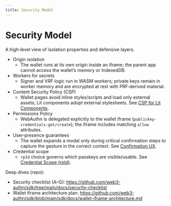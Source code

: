 ```yaml
---
title: Security Model
---
```


# Security Model

A high‑level view of isolation properties and defensive layers.

- Origin isolation
  - The wallet runs at its own origin inside an iframe; the parent app cannot access the wallet’s memory or IndexedDB.
- Workers for secrets
  - Signer and VRF logic run in WASM workers; private keys remain in worker memory and are encrypted at rest with PRF‑derived material.
- Content Security Policy (CSP)
  - Wallet pages avoid inline styles/scripts and load only external assets; Lit components adopt external stylesheets. See [CSP for Lit Components](/docs/concepts/csp-lit-components).
- Permissions Policy
  - WebAuthn is delegated explicitly to the wallet iframe (`publickey-credentials-get/create`); the iframe includes matching `allow` attributes.
- User‑presence guarantees
  - The wallet expands a modal only during critical confirmation steps to capture the gesture in the correct context. See [Confirmation UX](/docs/concepts/confirmation-ux).
- Credential scope
  - `rpId` choice governs which passkeys are visible/usable. See [Credential Scope (rpId)](/docs/concepts/wallet-scoped-credentials).

Deep dives (repo):
- Security checklist (A–G): https://github.com/web3-authn/sdk/tree/main/docs/security-checklist
- Wallet iframe architecture plan: https://github.com/web3-authn/sdk/blob/main/sdk/docs/wallet-iframe-architecture.md
